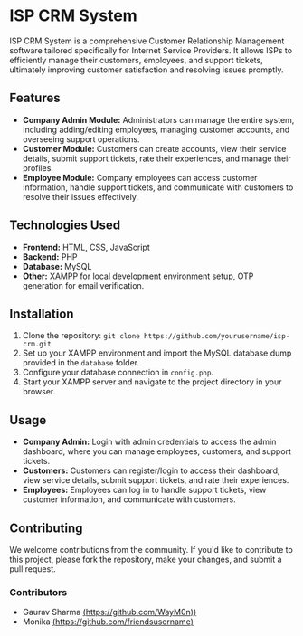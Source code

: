 # ISP CRM System

ISP CRM System is a comprehensive Customer Relationship Management software tailored specifically for Internet Service Providers. It allows ISPs to efficiently manage their customers, employees, and support tickets, ultimately improving customer satisfaction and resolving issues promptly.

## Features

- **Company Admin Module:** Administrators can manage the entire system, including adding/editing employees, managing customer accounts, and overseeing support operations.
- **Customer Module:** Customers can create accounts, view their service details, submit support tickets, rate their experiences, and manage their profiles.
- **Employee Module:** Company employees can access customer information, handle support tickets, and communicate with customers to resolve their issues effectively.

## Technologies Used

- **Frontend:** HTML, CSS, JavaScript
- **Backend:** PHP
- **Database:** MySQL
- **Other:** XAMPP for local development environment setup, OTP generation for email verification.

## Installation

1. Clone the repository: `git clone https://github.com/yourusername/isp-crm.git`
2. Set up your XAMPP environment and import the MySQL database dump provided in the `database` folder.
3. Configure your database connection in `config.php`.
4. Start your XAMPP server and navigate to the project directory in your browser.

## Usage

- **Company Admin:** Login with admin credentials to access the admin dashboard, where you can manage employees, customers, and support tickets.
- **Customers:** Customers can register/login to access their dashboard, view service details, submit support tickets, and rate their experiences.
- **Employees:** Employees can log in to handle support tickets, view customer information, and communicate with customers.

## Contributing

We welcome contributions from the community. If you'd like to contribute to this project, please fork the repository, make your changes, and submit a pull request. 

### Contributors

- Gaurav Sharma [(https://github.com/WayM0n))](https://github.com/WayM0n/)
- Monika [(https://github.com/friendsusername)](https://github.com/Monika-522)
